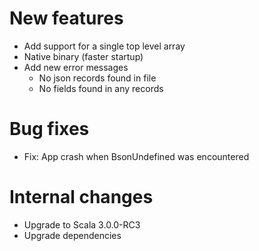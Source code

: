 # New features
- Add support for a single top level array
- Native binary (faster startup)
- Add new error messages
  - No json records found in file
  - No fields found in any records

# Bug fixes
- Fix: App crash when BsonUndefined was encountered

# Internal changes
- Upgrade to Scala 3.0.0-RC3
- Upgrade dependencies